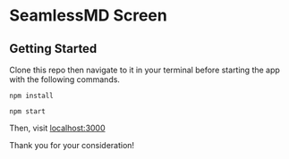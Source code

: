 # SeamlessMD Screen

## Getting Started

Clone this repo then navigate to it in your terminal before starting the app with the following commands.

```
npm install
```
```
npm start
```

Then, visit [localhost:3000](http://localhost:3000/)

Thank you for your consideration!
